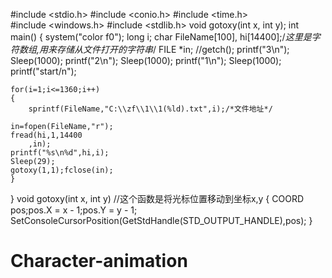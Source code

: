 #include <stdio.h> 
#include <conio.h> 
#include <time.h>  
#include <windows.h> 
#include <stdlib.h> 
void gotoxy(int x, int y); 
int main()
{
	system("color f0");
    long i;
	char FileName[100], hi[14400];/*这里是字符数组,用来存储从文件打开的字符串*/
	FILE *in;
	//getch(); 
    printf("3\n");
    Sleep(1000);
    printf("2\n");
    Sleep(1000);
    printf("1\n");
    Sleep(1000);
    printf("start/n");
    
    
	for(i=1;i<=1360;i++)
	{
		sprintf(FileName,"C:\\zf\\1\\1(%ld).txt",i);/*文件地址*/
        
	in=fopen(FileName,"r");
	fread(hi,1,14400
		,in);
	printf("%s\n%d",hi,i);
	Sleep(29);
	gotoxy(1,1);fclose(in); 
	}
} 
void gotoxy(int x, int y) //这个函数是将光标位置移动到坐标x,y 
	{
		COORD pos;pos.X = x - 1;pos.Y = y - 1;
        SetConsoleCursorPosition(GetStdHandle(STD_OUTPUT_HANDLE),pos);
	}
# Character-animation
